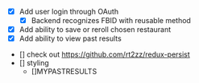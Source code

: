 - [x] Add user login through OAuth
    - [x] Backend recognizes FBID with reusable method
- [x] Add ability to save or reroll chosen restaurant
- [x] Add ability to view past results
- [] check out https://github.com/rt2zz/redux-persist
- [] styling
    - []MYPASTRESULTS
